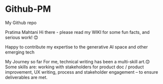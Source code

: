 # Github-PM
My Github repo

Pratima Mahtani
Hi there - please read my WIKI for some fun facts, and serious work! 😊

Happy to contribute my expertise to the generative AI space and other emerging tech

My Journey so far
For me, technical writing has been a multi-skill art.😊
Some skills are: working with stakeholders for product doc / product improvement, UX writing, process and stakeholder engagement – to ensure deliverables are met. 
